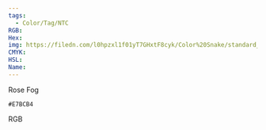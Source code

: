 ```yaml
---
tags:
  - Color/Tag/NTC
RGB:
Hex:
img: https://filedn.com/l0hpzxl1f01yT7GHxtF8cyk/Color%20Snake/standard_csv_to_svg/E7BCB4.svg
CMYK:
HSL:
Name:
---
```

Rose Fog
```palette
#E7BCB4
```
RGB
